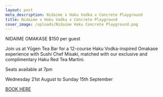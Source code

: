 ```yaml
---
layout: post
meta_description: Nidaime x Haku Vodka x Concrete Playground
title: Nidaime x Haku Vodka x Concrete Playground
cover_image: /uploads/Nidaime Haku Concrete Playground.png
---
```


NIDAIME OMAKASE
$150 per guest
 

Join us at Yūgen Tea Bar for a 12-course Haku Vodka-inspired Omakase experience with Sushi Chef Misaki, matched with our exclusive and complimentary Haku Red Tea Martini. 

Seats available at 7pm

Wednesday 21st August
to Sunday 15th September 

[BOOK HERE](https://mailchi.mp/yugen/nidaime "BOOK HERE")
